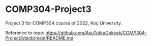 # COMP304-Project3
Project 3 for COMP304 course of 2022, Koç University.

Reference to repo: https://github.com/AsuTutkuGokcek/COMP304-Project3/blob/main/README.md
